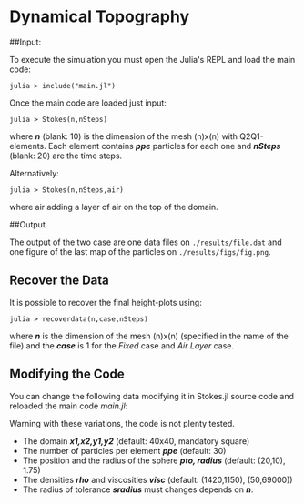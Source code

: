 # Dynamical Topography

##Input:

To execute the simulation you must open the Julia's REPL and load the main code:

	julia > include("main.jl")

Once the main code are loaded just input:

	julia > Stokes(n,nSteps)

where ***n*** (blank: 10) is the dimension of the mesh (n)x(n) with Q2Q1-elements. Each element contains ***ppe*** particles for each one and ***nSteps*** (blank: 20) are the time steps.

Alternatively:

	julia > Stokes(n,nSteps,air)

where air adding a layer of air on the top of the domain.

##Output

The output of the two case are one data files on `./results/file.dat` and one figure of the last map of the particles on `./results/figs/fig.png`.

## Recover the Data

It is possible to recover the final height-plots using:

	julia > recoverdata(n,case,nSteps)

where ***n*** is the dimension of the mesh (n)x(n) (specified in the name of the file) and the ***case*** is 1 for the *Fixed* case and *Air Layer* case.

## Modifying the Code
You can change the following data modifying it in Stokes.jl source code and reloaded the main code *main.jl*:

Warning with these variations, the code is not plenty tested.

- The domain ***x1,x2,y1,y2*** (default: 40x40, mandatory square)
- The number of particles per element ***ppe*** (default: 30)
- The position and the radius of the sphere ***pto, radius*** (default: (20,10), 1.75)
- The densities ***rho*** and viscosities ***visc*** (default: (1420,1150), (50,69000))
- The radius of tolerance ***sradius*** must changes depends on ***n***.
